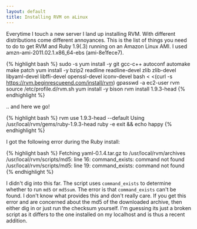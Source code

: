 ```yaml
---
layout: default
title: Installing RVM on aLinux
---
```


Everytime I touch a new server I land up installing RVM. With different distributions come different annoyances. This is the list of things you need to do to get RVM and Ruby 1.9(.3) running on an Amazon Linux AMI. I used amzn-ami-2011.02.1.x86_64-ebs (ami-8e1fece7).

{% highlight bash %}
sudo -s
yum install -y git gcc-c++ autoconf automake make patch
yum install -y bzip2 readline readline-devel zlib zlib-devel libyaml-devel libffi-devel openssl-devel iconv-devel
bash < <(curl -s https://rvm.beginrescueend.com/install/rvm)
gpasswd -a ec2-user rvm
source /etc/profile.d/rvm.sh
yum install -y bison
rvm install 1.9.3-head
{% endhighlight %}

.. and here we go!

{% highlight bash %}
rvm use 1.9.3-head --default
Using /usr/local/rvm/gems/ruby-1.9.3-head
ruby -e exit && echo happy
{% endhighlight %}

I got the following error during the Ruby install:

{% highlight bash %}
Fetching yaml-0.1.4.tar.gz to /usr/local/rvm/archives
/usr/local/rvm/scripts/md5: line 16: command_exists: command not found
/usr/local/rvm/scripts/md5: line 19: command_exists: command not found
{% endhighlight %}

I didn't dig into this far. The script uses `command_exists` to determine whether to run `md5` or `md5sum`. The error is that `command_exists` can't be found. I don't know what provides this and don't really care. If you get this error and are concerned about the md5 of the downloaded archive, then either dig in or just run the checksum yourself. I'm guessing its just a broken script as it differs to the one installed on my localhost and is thus a recent addition.
